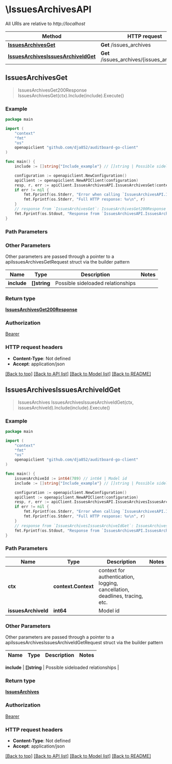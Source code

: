 # \IssuesArchivesAPI

All URIs are relative to *http://localhost*

Method | HTTP request | Description
------------- | ------------- | -------------
[**IssuesArchivesGet**](IssuesArchivesAPI.md#IssuesArchivesGet) | **Get** /issues_archives | 
[**IssuesArchivesIssuesArchiveIdGet**](IssuesArchivesAPI.md#IssuesArchivesIssuesArchiveIdGet) | **Get** /issues_archives/{issues_archive_id} | 



## IssuesArchivesGet

> IssuesArchivesGet200Response IssuesArchivesGet(ctx).Include(include).Execute()



### Example

```go
package main

import (
	"context"
	"fmt"
	"os"
	openapiclient "github.com/dja852/auditboard-go-client"
)

func main() {
	include := []string{"Include_example"} // []string | Possible sideloaded relationships (optional)

	configuration := openapiclient.NewConfiguration()
	apiClient := openapiclient.NewAPIClient(configuration)
	resp, r, err := apiClient.IssuesArchivesAPI.IssuesArchivesGet(context.Background()).Include(include).Execute()
	if err != nil {
		fmt.Fprintf(os.Stderr, "Error when calling `IssuesArchivesAPI.IssuesArchivesGet``: %v\n", err)
		fmt.Fprintf(os.Stderr, "Full HTTP response: %v\n", r)
	}
	// response from `IssuesArchivesGet`: IssuesArchivesGet200Response
	fmt.Fprintf(os.Stdout, "Response from `IssuesArchivesAPI.IssuesArchivesGet`: %v\n", resp)
}
```

### Path Parameters



### Other Parameters

Other parameters are passed through a pointer to a apiIssuesArchivesGetRequest struct via the builder pattern


Name | Type | Description  | Notes
------------- | ------------- | ------------- | -------------
 **include** | **[]string** | Possible sideloaded relationships | 

### Return type

[**IssuesArchivesGet200Response**](IssuesArchivesGet200Response.md)

### Authorization

[Bearer](../README.md#Bearer)

### HTTP request headers

- **Content-Type**: Not defined
- **Accept**: application/json

[[Back to top]](#) [[Back to API list]](../README.md#documentation-for-api-endpoints)
[[Back to Model list]](../README.md#documentation-for-models)
[[Back to README]](../README.md)


## IssuesArchivesIssuesArchiveIdGet

> IssuesArchives IssuesArchivesIssuesArchiveIdGet(ctx, issuesArchiveId).Include(include).Execute()



### Example

```go
package main

import (
	"context"
	"fmt"
	"os"
	openapiclient "github.com/dja852/auditboard-go-client"
)

func main() {
	issuesArchiveId := int64(789) // int64 | Model id
	include := []string{"Include_example"} // []string | Possible sideloaded relationships (optional)

	configuration := openapiclient.NewConfiguration()
	apiClient := openapiclient.NewAPIClient(configuration)
	resp, r, err := apiClient.IssuesArchivesAPI.IssuesArchivesIssuesArchiveIdGet(context.Background(), issuesArchiveId).Include(include).Execute()
	if err != nil {
		fmt.Fprintf(os.Stderr, "Error when calling `IssuesArchivesAPI.IssuesArchivesIssuesArchiveIdGet``: %v\n", err)
		fmt.Fprintf(os.Stderr, "Full HTTP response: %v\n", r)
	}
	// response from `IssuesArchivesIssuesArchiveIdGet`: IssuesArchives
	fmt.Fprintf(os.Stdout, "Response from `IssuesArchivesAPI.IssuesArchivesIssuesArchiveIdGet`: %v\n", resp)
}
```

### Path Parameters


Name | Type | Description  | Notes
------------- | ------------- | ------------- | -------------
**ctx** | **context.Context** | context for authentication, logging, cancellation, deadlines, tracing, etc.
**issuesArchiveId** | **int64** | Model id | 

### Other Parameters

Other parameters are passed through a pointer to a apiIssuesArchivesIssuesArchiveIdGetRequest struct via the builder pattern


Name | Type | Description  | Notes
------------- | ------------- | ------------- | -------------

 **include** | **[]string** | Possible sideloaded relationships | 

### Return type

[**IssuesArchives**](IssuesArchives.md)

### Authorization

[Bearer](../README.md#Bearer)

### HTTP request headers

- **Content-Type**: Not defined
- **Accept**: application/json

[[Back to top]](#) [[Back to API list]](../README.md#documentation-for-api-endpoints)
[[Back to Model list]](../README.md#documentation-for-models)
[[Back to README]](../README.md)

